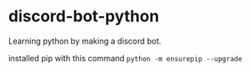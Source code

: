 # discord-bot-python
Learning python by making a discord bot.

installed pip with this command
`python -m ensurepip --upgrade`
